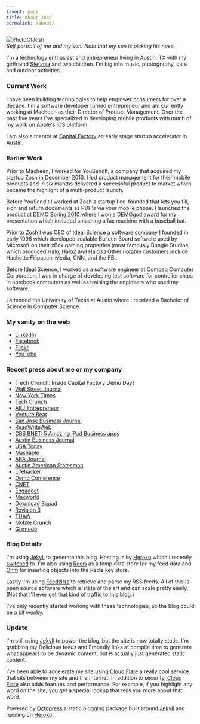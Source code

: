 ```yaml
---
layout: page
title: About Josh
permalink: /about/
---
```


![PhotoOfJosh][]<br/>
*Self portrait of me and my son.  Note that my son is picking his nose.*

I'm a technology enthusiast and entrepreneur living in Austin, TX with my girlfriend [Stefania][] and two children.  I'm big into music, photography, cars and outdoor activities.

### Current Work

I have been building technologies to help empower consumers for over a decade. I'm a software developer turned entrepreneur and am currently working at Macheen as their Director of Product Management.  Over the past five years I've specialized in developing mobile products with much of my work on Apple's iOS platform.

I am also a mentor at [Capital Factory][] an early stage startup accelerator in Austin.

### Earlier Work

Prior to Macheen, I worked for YouSendIt, a company that acquired my startup Zosh in December 2010. I led product management for their mobile products and in six months delivered a successful product to market which became the highlight of a multi-product launch.

Before YouSendIt I worked at Zosh a startup I co-founded that lets you fill, sign and return documents as PDF's via your mobile phone.  I launched the product at DEMO Spring 2010 where I won a DEMOgod award for my presentation which included smashing a fax machine with a baseball bat.

Prior to Zosh I was CEO of Ideal Science a software company I founded in early 1998 which developed scalable Bulletin Board software used by Microsoft on their xBox gaming properties (most famously Bungie Studios which produced Halo, Halo2 and Halo3.)  Other notable customers include Hachette Filipacchi Media, CNN, and the FBI.

Before Ideal Science, I worked as a software engineer at Compaq Computer Corporation. I was in charge of developing test software for controller chips in notebook computers as well as training the engineers who used my software.

I attended the University of Texas at Austin where I received a Bachelor of Science in Computer Science.

### My vanity on the web ###

* <a href="http://www.linkedin.com/in/joshkerr/">LinkedIn</a>
* <a href="http://www.facebook.com/thejoshkerr/">Facebook</a>
* <a href="http://www.flickr.com/photos/joshkerr/">Flickr</a>
* <a href="http://www.youtube.com/user/joshkerr/">YouTube</a>

### Recent press about me or my company ###

* [Tech Crunch: Inside Capital Factory Demo Day]
* <a href="http://blogs.wsj.com/digits/2011/01/31/app-watch-signing-documents-on-the-ipad/">Wall Street Journal</a>
* <a href="http://www.nytimes.com/external/venturebeat/2011/01/05/05venturebeat-yousendit-acquires-startups-attassa-and-zosh-9734.html?partner=rss&amp;emc=rss">New York Times</a>
* <a href="http://techcrunch.com/2011/01/05/yousendit-buys-email-collaboration-startup-attassa-and-e-signature-service-zosh/">Tech Crunch</a>
* <a href="http://abjentrepreneur.com/news/2011/01/austins-zosh-acquired.html">ABJ Entrepreneur</a>
* <a href="http://venturebeat.com/2011/01/05/yousendit-attassa-zosh/">Venture Beat</a>
* <a href="http://www.bizjournals.com/sanjose/news/2011/01/05/yousendit-acquires-attasha-zosh.html">San Jose Business Journal</a>
* <a href="http://www.readwriteweb.com/mobile/2010/10/testflight-improves-ios-beta-testing-process.php">ReadWriteWeb</a>
* <a href="http://www.bnet.com/blog/businesstips/5-amazing-ipad-business-apps-reader-picks-edition/8798?tag=mantle_skin;content">CBS BNET: 5 Amazing iPad Business apps</a>
* <a href="http://austin.bizjournals.com/austin/stories/2010/06/21/smallb1.html">Austin Business Journal</a>
* <a href="http://content.usatoday.com/communities/technologylive/post/2010/03/sign-documents-on-an-iphone-with-zosh/1">USA Today</a>
* <a href="http://mashable.com/2010/03/22/zosh/">Mashable</a>
* <a href="http://zosh.com/press/aba-journal-research-cases-dictate-to-a-virtual-legal-assistant-and-never-lose-your-way-iphone-jds-say/">ABA Journal</a>
* <a href="http://www.statesman.com/business/technology/austin-startup-is-a-literal-smash-hit-at-441864.html">Austin American Statesman</a>
* <a href="http://lifehacker.com/#!5499209/zosh-fills-out-and-signs-docs-from-your-iphone-makes-fax-that-much-more-useless">Lifehacker</a>
* <a href="http://www.demo.com/pr032310.html">Demo Conference</a>
* <a href="http://news.cnet.com/2300-27076_3-10002896-2.html">CNET</a>
* <a href="http://www.engadget.com/2010/03/23/switched-on-giving-fax-the-axe/">Engadget</a>
* <a href="http://www.macworld.com/article/147285/2010/03/zosh.html">Macworld</a>
* <a href="http://downloadsquad.switched.com/2010/03/23/zosh-document-signer-for-iphone-stabs-fax-machines-in-their-usel/">Download Squad</a>
* <a href="http://revision3.com/appjudgment/ip_annie_zosh/">Revision 3</a>
* <a href="http://www.tuaw.com/2009/12/09/first-look-breaking-the-print-sign-fax-cycle-with-zosh-for?icid=sphere_blogsmith_inpage_engadget">TUAW</a>
* <a href="http://www.mobilecrunch.com/2009/11/30/apps-of-the-month-best-iphone-apps-of-november/">Mobile Crunch</a>
* <a href="http://gizmodo.com/#!5408527/sign-documents-on-your-iphone-through-zosh-app">Gizmodo</a>

### Blog Details

I'm using [Jekyll][] to generate this blog.  Hosting is by [Heroku][] which I recently [switched][] to.  I'm also using [Redis][] as a temp data store for my feed data and [Ohm][] for inserting objects into the Redis key store.  

Lastly I'm using [Feedzirra][] to retrieve and parse my RSS feeds.  All of this is open source software which is state of the art and can scale pretty easily.  (Not that I'll ever get that kind of traffic to this blog.)

I've only recently started working with these technologies, so the blog could be a bit wonky.

### Update

I'm still using [Jekyll] to power the blog, but the site is now totally static.  I'm grabbing my Delicious feeds and Embedly links at compile time to generate what appears to be dynamic content, but is actually just generated static content.

I've been able to accelerate my site using [Cloud Flare][] a really cool service that sits between my site and the Internet.  In addition to security, [Cloud Flare] also adds features and performance.  For example, if you highlight any word on the site, you get a special lookup that tells you more about that word.

Powered by [Octopress] a static blogging package built around [Jekyll] and running on [Heroku].

[Octopress]: http://www.octopress.org
[Cloud Flare]:http://www.cloudflare.com
[Stefania]:http://www.stefaniagentile.com
[PhotoOfJosh]:http://joshkerr.s3.amazonaws.com/images/joshincarwithjack.png
[Watch the video here]:http://www.demo.com/alumni/demo2010/203755.html
[Heroku]:http://www.heroku.com
[Jekyll]:http://github.com/mojombo/jekyll
[switched]:/2011/02/why-i-switched-to-amazon-ec2-hosting/
[Redis]:http://redis.io
[Ohm]:http://github.com/soveran/ohm
[Feedzirra]:http://github.com/pauldix/feedzirra
[Capital Factory]:http://www.capitalfactory.com
[Tech Crunch Inside Capital Factory Demo Day]:http://techcrunch.com/2011/09/09/austin%E2%80%99s-capital-factory-2011-demo-day/
[Heroku]:http://www.heroku.com
